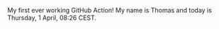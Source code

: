 My first ever working GitHub Action!
My name is Thomas and today is Thursday, 1 April, 08:26 CEST. 

